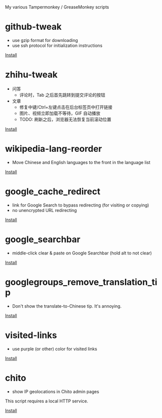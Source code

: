 My various Tampermonkey / GreaseMonkey scripts

github-tweak
===
* use gzip format for downloading
* use ssh protocol for initialization instructions

[Install](https://github.com/lilydjwg/tampermonkey-scripts/raw/master/github-tweak.user.js)

zhihu-tweak
===
* 问答
  * 评论时，Tab 之后首先跳转到提交评论的按钮
* 文章
  * 修复中键/Ctrl+左键点击在后台标签页中打开链接
  * 图片、视频立即加载不等待，GIF 自动播放
  * TODO: 刷新之后，浏览器无法恢复当前滚动位置

[Install](https://github.com/lilydjwg/tampermonkey-scripts/raw/master/zhihu-tweak.user.js)

wikipedia-lang-reorder
===
* Move Chinese and English languages to the front in the language list

[Install](https://github.com/lilydjwg/tampermonkey-scripts/raw/master/wikipedia-lang-reorder.user.js)

google_cache_redirect
===
* link for Google Search to bypass redirecting (for visiting or copying)
* no unencrypted URL redirecting

[Install](https://github.com/lilydjwg/tampermonkey-scripts/raw/master/google_cache_redirect.user.js)

google_searchbar
===
* middle-click clear & paste on Google Searchbar (hold alt to not clear)

[Install](https://github.com/lilydjwg/tampermonkey-scripts/raw/master/google_searchbar.user.js)

googlegroups_remove_translation_tip
===
* Don't show the translate-to-Chinese tip. It's annoying.

[Install](https://github.com/lilydjwg/tampermonkey-scripts/raw/master/googlegroups_remove_translation_tip.user.js)

visited-links
===
* use purple (or other) color for visited links

[Install](https://github.com/lilydjwg/tampermonkey-scripts/raw/master/visited-links.user.js)

chito
===
* show IP geolocations in Chito admin pages

This script requires a local HTTP service.

[Install](https://github.com/lilydjwg/tampermonkey-scripts/raw/master/chito.user.js)
